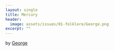 ```yaml
---
layout: single
title: Mercury
header:
  image: assets/issues/01-folklore/George.png
excerpt: ""
---
```


by [George](https://www.instagram.com/jolo.goods/)
